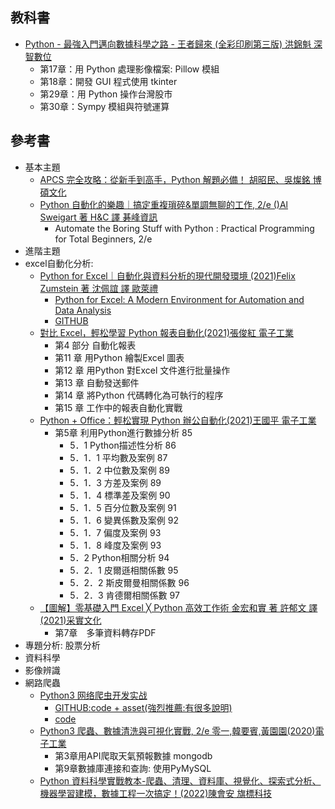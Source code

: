 ## 教科書




- [Python - 最強入門邁向數據科學之路 - 王者歸來 (全彩印刷第三版) 洪錦魁 深智數位](https://www.tenlong.com.tw/products/9786267146453?list_name=i-r-zh_tw)
  - 第17章：用 Python 處理影像檔案: Pillow 模組
  - 第18章：開發 GUI 程式使用 tkinter
  - 第29章：用 Python 操作台灣股市
  - 第30章：Sympy 模組與符號運算
## 參考書
- 基本主題
  - [APCS 完全攻略：從新手到高手，Python 解題必備！ 胡昭民、吳燦銘 博碩文化](https://www.tenlong.com.tw/products/9786263332171?list_name=i-r-zh_tw)
  - [Python 自動化的樂趣｜搞定重複瑣碎&單調無聊的工作, 2/e ()Al Sweigart 著 H&C 譯 碁峰資訊]()
    - Automate the Boring Stuff with Python : Practical Programming for Total Beginners, 2/e  
- 進階主題
- excel自動化分析:
  - [Python for Excel｜自動化與資料分析的現代開發環境 (2021)Felix Zumstein 著 沈佩誼 譯 歐萊禮](https://www.tenlong.com.tw/products/9789865029340?list_name=srh) 
    - [Python for Excel: A Modern Environment for Automation and Data Analysis](https://www.oreilly.com/library/view/python-for-excel/9781492080992/)
    - [GITHUB](https://github.com/fzumstein/python-for-excel) 
  - [對比 Excel，輕松學習 Python 報表自動化(2021)張俊紅 電子工業](https://www.tenlong.com.tw/products/9787121420726?list_name=srh)
    - 第4 部分 自動化報表
    - 第11 章 用Python 繪製Excel 圖表
    - 第12 章 用Python 對Excel 文件進行批量操作
    - 第13 章 自動發送郵件
    - 第14 章 將Python 代碼轉化為可執行的程序
    - 第15 章 工作中的報表自動化實戰 
  - [Python + Office：輕松實現 Python 辦公自動化(2021)王國平 電子工業](https://www.tenlong.com.tw/products/9787121414404?list_name=sp)
    - 第5章 利用Python進行數據分析 85
      - 5．1 Python描述性分析 86
      - 5．1．1 平均數及案例 87 
      - 5．1．2 中位數及案例 89
      - 5．1．3 方差及案例 89
      - 5．1．4 標準差及案例 90
      - 5．1．5 百分位數及案例 91
      - 5．1．6 變異係數及案例 92
      - 5．1．7 偏度及案例 93
      - 5．1．8 峰度及案例 93
      - 5．2 Python相關分析 94
      - 5．2．1 皮爾遜相關係數 95
      - 5．2．2 斯皮爾曼相關係數 96
      - 5．2．3 肯德爾相關係數 97
  - [【圖解】零基礎入門 Excel ╳ Python 高效工作術 金宏和實 著 許郁文 譯 (2021)采實文化](https://www.tenlong.com.tw/products/9789865074753?list_name=srh)
    - 第7章　多筆資料轉存PDF 
- 專題分析: 股票分析
- 資料科學
- 影像辨識
- 網路爬蟲
  - [Python3 网络爬虫开发实战](https://www.tenlong.com.tw/products/9787115480347?list_name=rd) 
    - [GITHUB:code + asset(強烈推薦:有很多說明)](https://github.com/Python3WebSpider/Python3WebSpider) 
    - [code](https://github.com/MyDearGreatTeacher/Python3WebSpider)
  - [Python3 爬蟲、數據清洗與可視化實戰, 2/e  零一,韓要賓,黃園園(2020)電子工業](https://www.tenlong.com.tw/products/9787121391187?list_name=sp) 
    - 第3章用API爬取天氣預報數據 mongodb 
    - 第9章數據庫連接和查詢: 使用PyMySQL
  - [Python 資料科學實戰教本-爬蟲、清理、資料庫、視覺化、探索式分析、機器學習建模，數據工程一次搞定！(2022)陳會安 旗標科技](https://www.tenlong.com.tw/products/9789863127246?list_name=i-r-zh_tw) 
